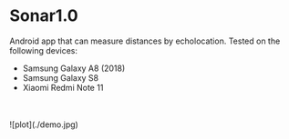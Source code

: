 # Sonar1.0
Android app that can measure distances by echolocation.
Tested on the following devices:
- Samsung Galaxy A8 (2018)
- Samsung Galaxy S8
- Xiaomi Redmi Note 11
<br/>
<br/>
![plot](./demo.jpg)
